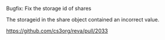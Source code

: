 Bugfix: Fix the storage id of shares

The storageid in the share object contained an incorrect value.

https://github.com/cs3org/reva/pull/2033
